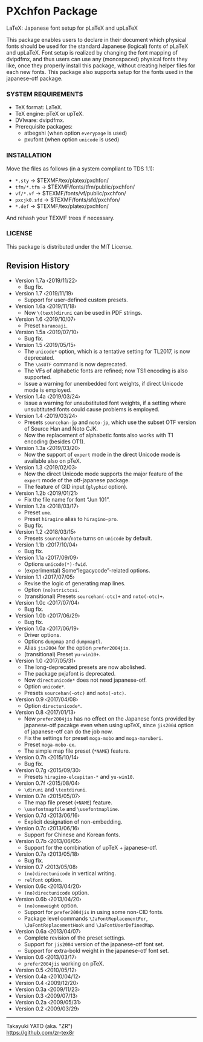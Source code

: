 PXchfon Package
===============

LaTeX: Japanese font setup for pLaTeX and upLaTeX

This package enables users to declare in their document which physical
fonts should be used for the standard Japanese (logical) fonts of pLaTeX
and upLaTeX. Font setup is realized by changing the font mapping of
dvipdfmx, and thus users can use any (monospaced) physical fonts they
like, once they properly install this package, without creating helper
files for each new fonts. This package also supports setup for the fonts
used in the japanese-otf package.

### SYSTEM REQUIREMENTS

  * TeX format: LaTeX.
  * TeX engine: pTeX or upTeX.
  * DVIware: dvipdfmx.
  * Prerequisite packages:
      - atbegshi (when option `everypage` is used)
      - pxufont (when option `unicode` is used)

### INSTALLATION

Move the files as follows (in a system compliant to TDS 1.1):

  - `*.sty`      → $TEXMF/tex/platex/pxchfon/
  - `tfm/*.tfm`  → $TEXMF/fonts/tfm/public/pxchfon/
  - `vf/*.vf`    → $TEXMF/fonts/vf/public/pxchfon/
  - `pxcjk0.sfd` → $TEXMF/fonts/sfd/pxchfon/
  - `*.def`      → $TEXMF/tex/platex/pxchfon/

And rehash your TEXMF trees if necessary.

### LICENSE

This package is distributed under the MIT License.

Revision History
----------------

  * Version 1.7a ‹2019/11/22›
      - Bug fix.
  * Version 1.7  ‹2019/11/19›
      - Support for user-defined custom presets.
  * Version 1.6a ‹2019/11/18›
      - Now `\(text)diruni` can be used in PDF strings.
  * Version 1.6  ‹2019/10/07›
      - Preset `haranoaji`.
  * Version 1.5a ‹2019/07/10›
      - Bug fix.
  * Version 1.5  ‹2019/05/15›
      - The `unicode*` option, which is a tentative setting for TL2017,
        is now deprecated.
      - The `\asUTF` command is now deprecated.
      - The VFs of alphabetic fonts are refined; now TS1 encoding is
        also supported.
      - Issue a warning for unembedded font weights, if direct Unicode
        mode is employed.
  * Version 1.4a ‹2019/03/24›
      - Issue a warning for unsubstituted font weights, if a setting
        where unsubtituted fonts could cause problems is employed.
  * Version 1.4  ‹2019/03/24›
      - Presets `sourcehan-jp` and `noto-jp`, which use the subset OTF
        version of Source Han and Noto CJK.
      - Now the replacement of alphabetic fonts also works with T1
        encoding (besides OT1).
  * Version 1.3a ‹2019/03/20›
      - Now the support of `expert` mode in the direct Unicode mode is
        available also on pTeX.
  * Version 1.3  ‹2019/02/03›
      - Now the direct Unicode mode supports the major feature of the
        `expert` mode of the otf-japanese package.
      - The feature of GID input (`glyphid` option).
  * Version 1.2b ‹2019/01/21›
      - Fix the file name for font “Jun 101”.
  * Version 1.2a ‹2018/03/17›
      - Preset `ume`.
      - Preset `hiragino` alias to `hiragino-pro`.
      - Bug fix.
  * Version 1.2  ‹2018/03/15›
      - Presets `sourcehan`/`noto` turns on `unicode` by default.
  * Version 1.1b ‹2017/10/04›
      - Bug fix.
  * Version 1.1a ‹2017/09/09›
      - Options `unicode(*)-fwid`.
      - (experimental) Some“legacycode”-related options.
  * Version 1.1  ‹2017/07/05›
      - Revise the logic of generating map lines.
      - Option `(no)strictcsi`.
      - (transitional) Presets `sourcehan(-otc)+` and `noto(-otc)+`.
  * Version 1.0c ‹2017/07/04›
      - Bug fix.
  * Version 1.0b ‹2017/06/29›
      - Bug fix.
  * Version 1.0a ‹2017/06/19›
      - Driver options.
      - Options `dumpmap` and `dumpmaptl`.
      - Alias `jis2004` for the option `prefer2004jis`.
      - (transitional) Preset `yu-win10+`.
  * Version 1.0  ‹2017/05/31›
      - The long-deprecated presets are now abolished.
      - The package pxjafont is deprecated.
      - Now `directunicode*` does not need japanese-otf.
      - Option `unicode*`.
      - Presets `sourcehan(-otc)` and `noto(-otc)`.
  * Version 0.9  ‹2017/04/08›
      - Option `directunicode*`.
  * Version 0.8  ‹2017/01/13›
      - Now `prefer2004jis` has no effect on the Japanese fonts provided
        by japanese-otf pacakge even when using upTeX, since `jis2004`
        option of japanese-otf can do the job now.
      - Fix the settings for preset `moga-mobo` and `moga-maruberi`.
      - Preset `moga-mobo-ex`.
      - The simple map file preset (`*NAME`) feature.
  * Version 0.7h ‹2015/10/14›
      - Bug fix.
  * Version 0.7g ‹2015/09/30›
      - Presets `hiragino-elcapitan-*` and `yu-win10`.
  * Version 0.7f ‹2015/08/04›
      - `\diruni` and `\textdiruni`.
  * Version 0.7e ‹2015/05/07›
      - The map file preset (`+NAME`) feature.
      - `\usefontmapfile` and `\usefontmapline`.
  * Version 0.7d ‹2013/06/16›
      - Explicit designation of non-embedding.
  * Version 0.7c ‹2013/06/16›
      - Support for Chinese and Korean fonts.
  * Version 0.7b ‹2013/06/05›
      - Support for the combination of upTeX + japanese-otf.
  * Version 0.7a ‹2013/05/18›
      - Bug fix.
  * Version 0.7  ‹2013/05/08›
      - `(no)directunicode` in vertical writing.
      - `relfont` option.
  * Version 0.6c ‹2013/04/20›
      - `(no)directunicode` option.
  * Version 0.6b ‹2013/04/20›
      - `(no)oneweight` option.
      - Support for `prefer2004jis` in using some non-CID fonts.
      - Package level commands `\JaFontReplacementFor`,
        `\JaFontReplacementHook` and `\JaFontUserDefinedMap`.
  * Version 0.6a ‹2013/04/07›
      - Complete revision of the preset settings.
      - Support for `jis2004` version of the japanese-otf font set.
      - Support for extra-bold  weight in the japanese-otf font set.
  * Version 0.6  ‹2013/03/17›
      - `prefer2004jis` working on pTeX.
  * Version 0.5  ‹2010/05/12›
  * Version 0.4a ‹2010/04/12›
  * Version 0.4  ‹2009/12/20›
  * Version 0.3a ‹2009/11/23›
  * Version 0.3  ‹2009/07/13›
  * Version 0.2a ‹2009/05/31›
  * Version 0.2  ‹2009/03/29›

--------------------
Takayuki YATO (aka. "ZR")  
https://github.com/zr-tex8r
